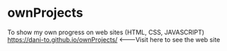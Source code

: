 # ownProjects
To show my own progress on web sites (HTML, CSS, JAVASCRIPT)
https://dani-to.github.io/ownProjects/ <---Visit here to see the web site
